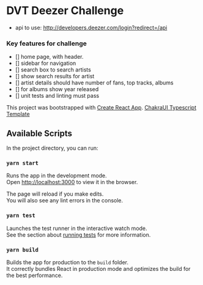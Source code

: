 # DVT Deezer Challenge
- api to use: http://developers.deezer.com/login?redirect=/api 

### Key features for challenge 
- [] home page, with header.
- [] sidebar for navigation
- [] search box to search artists
- [] show search results for artist
- [] artist details should have number of fans, top tracks, albums
- [] for albums show year released
- [] unit tests and linting must pass

This project was bootstrapped with
[Create React App](https://github.com/facebook/create-react-app).
[ChakraUI Typescript Template](https://chakra-ui.com/guidesgetting-started/cra-guide)

## Available Scripts

In the project directory, you can run:

### `yarn start`

Runs the app in the development mode.<br /> Open
[http://localhost:3000](http://localhost:3000) to view it in the browser.

The page will reload if you make edits.<br /> You will also see any lint errors
in the console.

### `yarn test`

Launches the test runner in the interactive watch mode.<br /> See the section
about
[running tests](https://facebook.github.io/create-react-app/docs/running-tests)
for more information.

### `yarn build`

Builds the app for production to the `build` folder.<br /> It correctly bundles
React in production mode and optimizes the build for the best performance.
